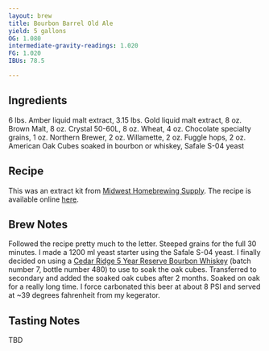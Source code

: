 ```yaml
---
layout: brew
title: Bourbon Barrel Old Ale
yield: 5 gallons
OG: 1.080
intermediate-gravity-readings: 1.020
FG: 1.020
IBUs: 78.5

---
```


## Ingredients
6 lbs. Amber liquid malt extract, 3.15 lbs. Gold liquid malt extract, 8 oz. Brown Malt, 8 oz. Crystal 50-60L, 8 oz. Wheat, 4 oz. Chocolate specialty grains, 1 oz. Northern Brewer, 2 oz. Willamette, 2 oz. Fuggle hops, 2 oz. American Oak Cubes soaked in bourbon or whiskey, Safale S-04 yeast

## Recipe
This was an extract kit from [Midwest Homebrewing Supply](http://www.midwestsupplies.com/bourbon-barrel-old-ale-kit.html).  The recipe is available online [here](https://www.midwestsupplies.com/downloads/dl/file/id/26/product/7710/bourbon_barrel_old_ale_instructions.pdf).

## Brew Notes
Followed the recipe pretty much to the letter. Steeped grains for the full 30 minutes. I made a 1200 ml yeast starter using the Safale S-04 yeast. I finally decided on using a [Cedar Ridge 5 Year Reserve Bourbon Whiskey](http://www.crwine.com/whiskey/) (batch number 7, bottle number 480) to use to soak the oak cubes. Transferred to secondary and added the soaked oak cubes after 2 months. Soaked on oak for a really long time. I force carbonated this beer at about 8 PSI and served at ~39 degrees fahrenheit from my kegerator. 

## Tasting Notes
TBD
